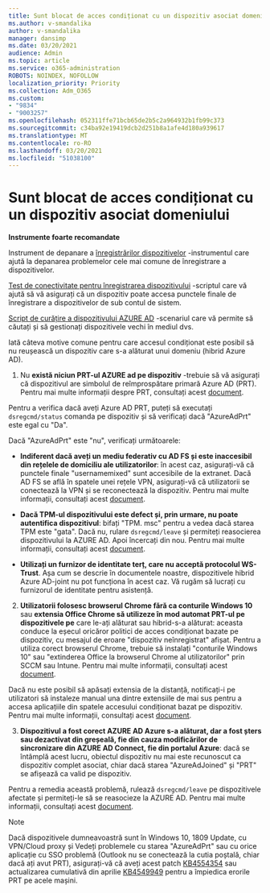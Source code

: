 ```yaml
---
title: Sunt blocat de acces condiționat cu un dispozitiv asociat domeniului
ms.author: v-smandalika
author: v-smandalika
manager: dansimp
ms.date: 03/20/2021
audience: Admin
ms.topic: article
ms.service: o365-administration
ROBOTS: NOINDEX, NOFOLLOW
localization_priority: Priority
ms.collection: Adm_O365
ms.custom:
- "9834"
- "9003257"
ms.openlocfilehash: 052311ffe71bcb65de2b5c2a964932b1fb99c373
ms.sourcegitcommit: c34ba92e19419dcb2d251b8a1afe4d180a939617
ms.translationtype: MT
ms.contentlocale: ro-RO
ms.lasthandoff: 03/20/2021
ms.locfileid: "51038100"
---
```

# <a name="im-getting-blocked-by-conditional-access-with-domain-joined-device"></a>Sunt blocat de acces condiționat cu un dispozitiv asociat domeniului

**Instrumente foarte recomandate**

Instrument de depanare a [înregistrărilor dispozitivelor](https://docs.microsoft.com/samples/azure-samples/dsregtool/dsregtool/) -instrumentul care ajută la depanarea problemelor cele mai comune de înregistrare a dispozitivelor.

[Test de conectivitate pentru înregistrarea dispozitivului](https://docs.microsoft.com/samples/azure-samples/testdeviceregconnectivity/testdeviceregconnectivity/) -scriptul care vă ajută să vă asigurați că un dispozitiv poate accesa punctele finale de înregistrare a dispozitivelor de sub contul de sistem.

[Script de curățire a dispozitivului AZURE AD](https://github.com/mzmaili/AzureADDeviceCleanup) -scenariul care vă permite să căutați și să gestionați dispozitivele vechi în mediul dvs.

Iată câteva motive comune pentru care accesul condiționat este posibil să nu reușească un dispozitiv care s-a alăturat unui domeniu (hibrid Azure AD).

1. Nu **există niciun PRT-ul AZURE ad pe dispozitiv** -trebuie să vă asigurați că dispozitivul are simbolul de reîmprospătare primară Azure AD (PRT). Pentru mai multe informații despre PRT, consultați acest [document](https://docs.microsoft.com/azure/active-directory/devices/concept-primary-refresh-token).

Pentru a verifica dacă aveți Azure AD PRT, puteți să executați `dsregcmd/status` comanda pe dispozitiv și să verificați dacă "AzureAdPrt" este egal cu "Da".

Dacă "AzureAdPrt" este "nu", verificați următoarele:

- **Indiferent dacă aveți un mediu federativ cu AD FS și este inaccesibil din rețelele de domiciliu ale utilizatorilor**: în acest caz, asigurați-vă că punctele finale "usernamemixed" sunt accesibile de la extranet. Dacă AD FS se află în spatele unei rețele VPN, asigurați-vă că utilizatorii se conectează la VPN și se reconectează la dispozitiv. Pentru mai multe informații, consultați acest [document](https://docs.microsoft.com/azure/active-directory/devices/hybrid-azuread-join-federated-domains).

- **Dacă TPM-ul dispozitivului este defect și, prin urmare, nu poate autentifica dispozitivul**: bifați "TPM. msc" pentru a vedea dacă starea TPM este "gata". Dacă nu, rulare `dsregcmd/leave` și permiteți reasocierea dispozitivului la AZURE AD. Apoi încercați din nou. Pentru mai multe informații, consultați acest [document](https://docs.microsoft.com/azure/active-directory/devices/troubleshoot-device-dsregcmd#sso-state).

- **Utilizați un furnizor de identitate terț, care nu acceptă protocolul WS-Trust**. Așa cum se descrie în documentele noastre, dispozitivele hibrid Azure AD-joint nu pot funcționa în acest caz. Vă rugăm să lucrați cu furnizorul de identitate pentru asistență.

2. **Utilizatorii folosesc browserul Chrome fără ca conturile Windows 10** sau **extensia Office Chrome să utilizeze în mod automat PRT-ul pe dispozitivele pe** care le-ați alăturat sau hibrid-s-a alăturat: aceasta conduce la eșecul oricăror politici de acces condiționat bazate pe dispozitiv, cu mesajul de eroare "dispozitiv neînregistrat" afișat. Pentru a utiliza corect browserul Chrome, trebuie să instalați "conturile Windows 10" sau "extinderea Office la browserul Chrome al utilizatorilor" prin SCCM sau Intune. Pentru mai multe informații, consultați acest [document](https://docs.microsoft.com/azure/active-directory/conditional-access/concept-conditional-access-conditions#chrome-support).

Dacă nu este posibil să apăsați extensia de la distanță, notificați-i pe utilizatori să instaleze manual una dintre extensiile de mai sus pentru a accesa aplicațiile din spatele accesului condiționat bazat pe dispozitiv. Pentru mai multe informații, consultați acest [document](https://docs.microsoft.com/azure/active-directory/conditional-access/require-managed-devices#prerequisites).

3. **Dispozitivul a fost corect AZURE AD Azure s-a alăturat, dar a fost șters sau dezactivat din greșeală, fie din cauza modificărilor de sincronizare din AZURE AD Connect, fie din portalul Azure**: dacă se întâmplă acest lucru, obiectul dispozitiv nu mai este recunoscut ca dispozitiv complet asociat, chiar dacă starea "AzureAdJoined" și "PRT" se afișează ca valid pe dispozitiv.

Pentru a remedia această problemă, rulează `dsregcmd/leave` pe dispozitivele afectate și permiteți-le să se reasocieze la AZURE AD. Pentru mai multe informații, consultați acest [document](https://docs.microsoft.com/azure/active-directory/devices/faq#q-why-do-my-users-see-an-error-message-saying-your-organization-has-deleted-the-device-or-your-organization-has-disabled-the-device-on-their-windows-10-devices).

> [!NOTE]
> Dacă dispozitivele dumneavoastră sunt în Windows 10, 1809 Update, cu VPN/Cloud proxy și Vedeți problemele cu starea "AzureAdPrt" sau cu orice aplicație cu SSO problemă (Outlook nu se conectează la cutia poștală, chiar dacă ați avut PRT), asigurați-vă că aveți acest patch [KB4554354](https://support.microsoft.com/topic/march-30-2020-kb4554354-os-build-17763-1132-deaba49b-4b29-55b9-caee-3e2d87dd75a2) sau actualizarea cumulativă din aprilie [KB4549949](https://support.microsoft.com/topic/april-14-2020-kb4549949-os-build-17763-1158-76d9a3af-b20b-8996-bd4d-7b50c505fda6) pentru a împiedica erorile PRT pe acele mașini.

















